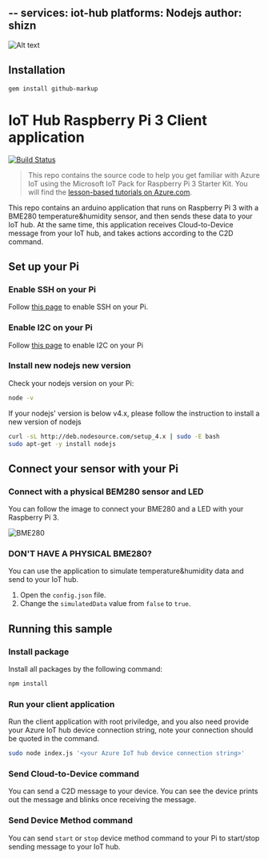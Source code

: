 --
services: iot-hub
platforms: Nodejs
author: shizn
---

![Alt text](path/to/your/img.png)

Installation
-----------

```
gem install github-markup
```

# IoT Hub Raspberry Pi 3 Client application
[![Build Status](https://travis-ci.com/Azure-Samples/iot-hub-node-raspberrypi-client-app.svg?token=5ZpmkzKtuWLEXMPjmJ6P&branch=master)](https://travis-ci.com/Azure-Samples/iot-hub-node-raspberrypi-client-app)

> This repo contains the source code to help you get familiar with Azure IoT using the Microsoft IoT Pack for Raspberry Pi 3 Starter Kit. You will find the [lesson-based tutorials on Azure.com](https://docs.microsoft.com/en-us/azure/iot-hub/iot-hub-raspberry-pi-kit-node-get-started).

This repo contains an arduino application that runs on Raspberry Pi 3 with a BME280 temperature&humidity sensor, and then sends these data to your IoT hub. At the same time, this application receives Cloud-to-Device message from your IoT hub, and takes actions according to the C2D command. 

## Set up your Pi
### Enable SSH on your Pi
Follow [this page](https://www.raspberrypi.org/documentation/remote-access/ssh/) to enable SSH on your Pi.

### Enable I2C on your Pi
Follow [this page](https://learn.adafruit.com/adafruits-raspberry-pi-lesson-4-gpio-setup/configuring-i2c#installing-kernel-support-manually) to enable I2C on your Pi

### Install new nodejs new version
Check your nodejs version on your Pi:

```bash
node -v
```

If your nodejs' version is below v4.x, please follow the instruction to install a new version of nodejs

```bash
curl -sL http://deb.nodesource.com/setup_4.x | sudo -E bash
sudo apt-get -y install nodejs
```

## Connect your sensor with your Pi
### Connect with a physical BEM280 sensor and LED
You can follow the image to connect your BME280 and a LED with your Raspberry Pi 3.

![BME280](https://docs.microsoft.com/en-us/azure/iot-hub/media/iot-hub-raspberry-pi-kit-node-get-started/3_raspberry-pi-sensor-connection.png)

### DON'T HAVE A PHYSICAL BME280?
You can use the application to simulate temperature&humidity data and send to your IoT hub.
1. Open the `config.json` file.
2. Change the `simulatedData` value from `false` to `true`.


## Running this sample
### Install package
Install all packages by the following command:

```bash
npm install
```

### Run your client application
Run the client application with root priviledge, and you also need provide your Azure IoT hub device connection string, note your connection should be quoted in the command.

```bash
sudo node index.js '<your Azure IoT hub device connection string>'
```

### Send Cloud-to-Device command
You can send a C2D message to your device. You can see the device prints out the message and blinks once receiving the message.

### Send Device Method command
You can send `start` or `stop` device method command to your Pi to start/stop sending message to your IoT hub.
